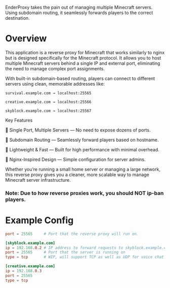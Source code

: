 EnderProxy takes the pain out of managing multiple Minecraft servers. Using subdomain routing, it seamlessly forwards players to the correct destination.


# Overview

This application is a reverse proxy for Minecraft that works similarly to nginx but is designed specifically for the Minecraft protocol. It allows you to host multiple Minecraft servers behind a single IP and external port, eliminating the need to manage complex port assignments.

With built-in subdomain-based routing, players can connect to different servers using clean, memorable addresses like:

`survival.example.com → localhost:25565`

`creative.example.com → localhost:25566`

`skyblock.example.com → localhost:25567`

Key Features

🔹 Single Port, Multiple Servers — No need to expose dozens of ports.

🔹 Subdomain Routing — Seamlessly forward players based on hostname.

🔹 Lightweight & Fast — Built for high performance with minimal overhead.

🔹 Nginx-Inspired Design — Simple configuration for server admins.

Whether you’re running a small home server or managing a large network, this reverse proxy gives you a cleaner, more scalable way to manage Minecraft server infrastructure.

### Note: Due to how reverse proxies work, you should NOT ip-ban players. 

# Example Config

```toml
port = 25565     # Port that the reverse proxy will run on.

[skyblock.example.com]
ip = 192.168.0.2 # IP address to forward requests to skyblock.example.com to
port = 25565     # Port that the server is running on
type = tcp       # WIP, will support TCP as well as UDP for voice chat

[creative.example.com]
ip = 192.168.0.3
port = 25565
type = tcp
```
